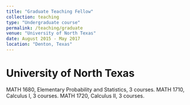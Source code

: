 ```yaml
---
title: "Graduate Teaching Fellow"
collection: teaching
type: "Undergraduate course"
permalink: /teaching/graduate
venue: "University of North Texas"
date: August 2015 - May 2017
location: "Denton, Texas"
---
```


University of North Texas
======
MATH 1680, Elementary Probability and Statistics, 3 courses.
MATH 1710, Calculus I, 3 courses.
MATH 1720, Calculus II, 3 courses.